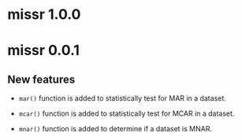 # missr 1.0.0

# missr 0.0.1

## New features

* `mar()` function is added to statistically test for MAR in a dataset.

* `mcar()` function is added to statistically test for
MCAR in a dataset.

* `mnar()` function is added to determine if a dataset
is MNAR.
